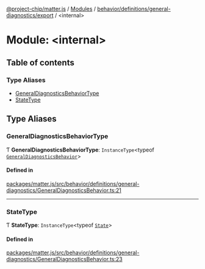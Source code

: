 [@project-chip/matter.js](../README.md) / [Modules](../modules.md) / [behavior/definitions/general-diagnostics/export](behavior_definitions_general_diagnostics_export.md) / \<internal\>

# Module: \<internal\>

## Table of contents

### Type Aliases

- [GeneralDiagnosticsBehaviorType](behavior_definitions_general_diagnostics_export._internal_.md#generaldiagnosticsbehaviortype)
- [StateType](behavior_definitions_general_diagnostics_export._internal_.md#statetype)

## Type Aliases

### GeneralDiagnosticsBehaviorType

Ƭ **GeneralDiagnosticsBehaviorType**: `InstanceType`\<typeof [`GeneralDiagnosticsBehavior`](behavior_definitions_general_diagnostics_export.md#generaldiagnosticsbehavior)\>

#### Defined in

[packages/matter.js/src/behavior/definitions/general-diagnostics/GeneralDiagnosticsBehavior.ts:21](https://github.com/project-chip/matter.js/blob/c0d55745d5279e16fdfaa7d2c564daa31e19c627/packages/matter.js/src/behavior/definitions/general-diagnostics/GeneralDiagnosticsBehavior.ts#L21)

___

### StateType

Ƭ **StateType**: `InstanceType`\<typeof [`State`](../classes/behavior_definitions_general_diagnostics_export.GeneralDiagnosticsServer.md#state-1)\>

#### Defined in

[packages/matter.js/src/behavior/definitions/general-diagnostics/GeneralDiagnosticsBehavior.ts:23](https://github.com/project-chip/matter.js/blob/c0d55745d5279e16fdfaa7d2c564daa31e19c627/packages/matter.js/src/behavior/definitions/general-diagnostics/GeneralDiagnosticsBehavior.ts#L23)
